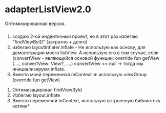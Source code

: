 # adapterListView2.0
Оптимизированная версия.
###
1) создаю 2-ой индентичный проект, но в этот раз избегаю "findViewByID" (затратно + долго)
2) избегаю layoutInflater.inflate - Не использую как основу, для демонстрации моего listView. А использую его в том случае,
если (convertView - являющийся основой функции: override fun getView (...., convertView: View?, ....)
convertView == null -> тогда мы инициализируем inflate.
3) Вместо моей переменной mContext => использую viewGroup (override fun getView)

1. Оптимизацировал findViewById
2. Избегаю layout.inflate
3. Вместо переменной mContext, использую встроенную библиотеку котлин*
